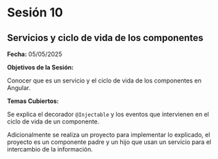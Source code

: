 # Sesión 10 #

## Servicios y ciclo de vida de los componentes ##

**Fecha:** 05/05/2025

**Objetivos de la Sesión:**

Conocer que es un servicio y el ciclo de vida de los componentes en Angular.

**Temas Cubiertos:**

Se explica el decorador <code>@Injectable</code> y los eventos que intervienen en el ciclo de vida de un componente.

Adicionalmente se realiza un proyecto para implementar lo explicado, el proyecto es un componente padre y un hijo que usan un servicio para el intercambio de la información.
